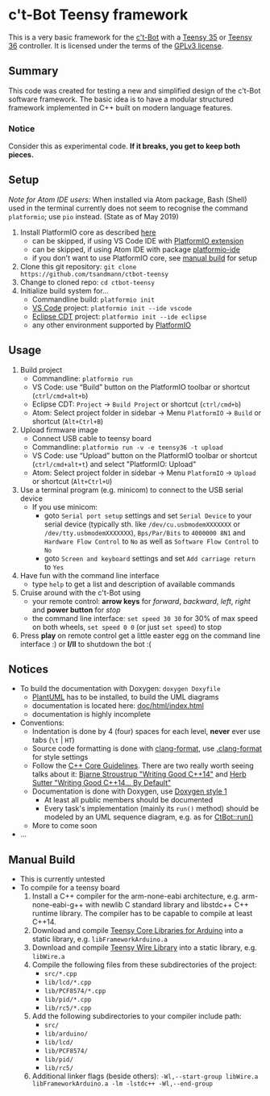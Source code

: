 # c't-Bot Teensy framework

This is a very basic framework for the [c't-Bot][ctBot] with a [Teensy 35][Teensy] or [Teensy 36][Teensy] controller. It is licensed under the terms of the [GPLv3 license](LICENSE.md).

## Summary

This code was created for testing a new and simplified design of the c't-Bot software framework. The basic idea is to have a modular structured framework implemented in C++ built on modern language features.

### Notice

Consider this as experimental code. **If it breaks, you get to keep both pieces.**

## Setup

_Note for Atom IDE users:_ When installed via Atom package, Bash (Shell) used in the terminal currently does not seem to recognise the command `platformio`; use `pio` instead. (State as of May 2019)

1. Install PlatformIO core as described [here][PIOInstall]
    * can be skipped, if using VS Code IDE with [PlatformIO extension][PlatformIOVSC]
    * can be skipped, if using Atom IDE with package [platformio-ide](https://atom.io/packages/platformio-ide)
    * if you don't want to use PlatformIO core, see [manual build](#manual-build) for setup
1. Clone this git repository: `git clone https://github.com/tsandmann/ctbot-teensy`
1. Change to cloned repo: `cd ctbot-teensy`
1. Initialize build system for...
    * Commandline build: `platformio init`
    * [VS Code][VSCode] project: `platformio init --ide vscode`
    * [Eclipse CDT][EclipseCDT] project: `platformio init --ide eclipse`
    * any other environment supported by [PlatformIO][PlatformIOIDE]

## Usage

1. Build project
    * Commandline: `platformio run`
    * VS Code: use “Build” button on the PlatformIO toolbar or shortcut (`ctrl/cmd+alt+b`)
    * Eclipse CDT: `Project` -> `Build Project` or shortcut (`ctrl/cmd+b`)
    * Atom: Select project folder in sidebar -> Menu `PlatformIO` -> `Build` or shortcut (`Alt+Ctrl+B`)
1. Upload firmware image
    * Connect USB cable to teensy board
    * Commandline: `platformio run -v -e teensy36 -t upload`
    * VS Code: use “Upload” button on the PlatformIO toolbar or shortcut (`ctrl/cmd+alt+t`) and select "PlatformIO: Upload"
    * Atom: Select project folder in sidebar -> Menu `PlatformIO` -> `Upload` or shortcut (`Alt+Ctrl+U`)
1. Use a terminal program (e.g. minicom) to connect to the USB serial device
    * If you use minicom:
      * goto `Serial port setup` settings and set `Serial Device` to your serial device (typically sth. like `/dev/cu.usbmodemXXXXXXX` or `/dev/tty.usbmodemXXXXXXX`), `Bps/Par/Bits` to `4000000 8N1` and `Hardware Flow Control` to `No` as well as `Software Flow Control` to `No`
      * goto `Screen and keyboard` settings and set `Add carriage return` to `Yes`
1. Have fun with the command line interface
    * type `help` to get a list and description of available commands
1. Cruise around with the c't-Bot using
    * your remote control: **arrow keys** for *forward*, *backward*, *left*, *right* and **power button** for *stop*
    * the command line interface: `set speed 30 30` for 30% of max speed on both wheels, `set speed 0 0` (or just `set speed`) to stop
1. Press **play** on remote control get a little easter egg on the command line interface :) or **I/II** to shutdown the bot :(

## Notices

* To build the documentation with Doxygen: `doxygen Doxyfile`
  * [PlantUML] has to be installed, to build the UML diagrams
  * documentation is located here: [doc/html/index.html](doc/html/index.html)
  * documentation is highly incomplete
* Conventions:
  * Indentation is done by 4 (four) spaces for each level, **never** ever use tabs (`\t` | `HT`)
  * Source code formatting is done with [clang-format], use [.clang-format](.clang-format) for style settings
  * Follow the [C++ Core Guidelines]. There are two really worth seeing talks about it: [Bjarne Stroustrup "Writing Good C++14"][CppCon2015Stroustrup] and [Herb Sutter "Writing Good C++14... By Default"][CppCon2015Sutter]
  * Documentation is done with Doxygen, use [Doxygen style 1]
    * At least all public members should be documented
    * Every task's implementation (mainly its `run()` method) should be modeled by an UML sequence diagram, e.g. as for [CtBot::run()](doc/html/CtBot_run.png)
  * More to come soon
* ...

## Manual Build

* This is currently untested
* To compile for a teensy board
    1. Install a C++ compiler for the arm-none-eabi architecture, e.g. arm-none-eabi-g++ with newlib C standard library and libstdc++ C++ runtime library. The compiler has to be capable to compile at least C++14.
    1. Download and compile [Teensy Core Libraries for Arduino](https://github.com/PaulStoffregen/cores/tree/master/teensy3) into a static library, e.g. `libFrameworkArduino.a`
    1. Download and compile [Teensy Wire Library](https://github.com/PaulStoffregen/Wire.git) into a static library, e.g. `libWire.a`
    1. Compile the following files from these subdirectories of the project:
        * `src/*.cpp`
        * `lib/lcd/*.cpp`
        * `lib/PCF8574/*.cpp`
        * `lib/pid/*.cpp`
        * `lib/rc5/*.cpp`
    1. Add the following subdirectories to your compiler include path:
        * `src/`
        * `lib/arduino/`
        * `lib/lcd/`
        * `lib/PCF8574/`
        * `lib/pid/`
        * `lib/rc5/`
    1. Additional linker flags (beside others): `-Wl,--start-group libWire.a libFrameworkArduino.a -lm -lstdc++ -Wl,--end-group`

[ctBot]: https://www.heise.de/ct/artikel/c-t-Bot-und-c-t-Sim-284119.html
[Teensy]: https://www.pjrc.com/teensy/index.html
[PlatformIO]: https://platformio.org
[PIOGithub]: https://github.com/platformio/platformio-core
[PIOInstall]: http://docs.platformio.org/en/latest/installation.html
[PlatformIOVSC]: http://docs.platformio.org/en/latest/faq.html#faq-install-shell-commands
[VSCode]: https://github.com/Microsoft/vscode
[EclipseCDT]: https://eclipse.org
[PlatformIOIDE]: http://docs.platformio.org/en/latest/ide.html#ide
[PlantUML]: http://plantuml.com
[clang-format]: https://clang.llvm.org/docs/ClangFormat.html
[C++ Core Guidelines]: https://github.com/isocpp/CppCoreGuidelines/blob/master/CppCoreGuidelines.md
[CppCon2015Stroustrup]: https://youtu.be/1OEu9C51K2A
[CppCon2015Sutter]: https://youtu.be/hEx5DNLWGgA
[Doxygen style 1]: https://www.stack.nl/~dimitri/doxygen/manual/docblocks.html#cppblock

